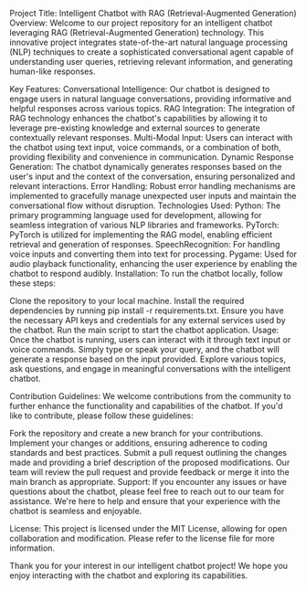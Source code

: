 Project Title: Intelligent Chatbot with RAG (Retrieval-Augmented Generation)
Overview:
Welcome to our project repository for an intelligent chatbot leveraging RAG (Retrieval-Augmented Generation) technology. This innovative project integrates state-of-the-art natural language processing (NLP) techniques to create a sophisticated conversational agent capable of understanding user queries, retrieving relevant information, and generating human-like responses.

Key Features:
Conversational Intelligence: Our chatbot is designed to engage users in natural language conversations, providing informative and helpful responses across various topics.
RAG Integration: The integration of RAG technology enhances the chatbot's capabilities by allowing it to leverage pre-existing knowledge and external sources to generate contextually relevant responses.
Multi-Modal Input: Users can interact with the chatbot using text input, voice commands, or a combination of both, providing flexibility and convenience in communication.
Dynamic Response Generation: The chatbot dynamically generates responses based on the user's input and the context of the conversation, ensuring personalized and relevant interactions.
Error Handling: Robust error handling mechanisms are implemented to gracefully manage unexpected user inputs and maintain the conversational flow without disruption.
Technologies Used:
Python: The primary programming language used for development, allowing for seamless integration of various NLP libraries and frameworks.
PyTorch: PyTorch is utilized for implementing the RAG model, enabling efficient retrieval and generation of responses.
SpeechRecognition: For handling voice inputs and converting them into text for processing.
Pygame: Used for audio playback functionality, enhancing the user experience by enabling the chatbot to respond audibly.
Installation:
To run the chatbot locally, follow these steps:

Clone the repository to your local machine.
Install the required dependencies by running pip install -r requirements.txt.
Ensure you have the necessary API keys and credentials for any external services used by the chatbot.
Run the main script to start the chatbot application.
Usage:
Once the chatbot is running, users can interact with it through text input or voice commands. Simply type or speak your query, and the chatbot will generate a response based on the input provided. Explore various topics, ask questions, and engage in meaningful conversations with the intelligent chatbot.

Contribution Guidelines:
We welcome contributions from the community to further enhance the functionality and capabilities of the chatbot. If you'd like to contribute, please follow these guidelines:

Fork the repository and create a new branch for your contributions.
Implement your changes or additions, ensuring adherence to coding standards and best practices.
Submit a pull request outlining the changes made and providing a brief description of the proposed modifications.
Our team will review the pull request and provide feedback or merge it into the main branch as appropriate.
Support:
If you encounter any issues or have questions about the chatbot, please feel free to reach out to our team for assistance. We're here to help and ensure that your experience with the chatbot is seamless and enjoyable.

License:
This project is licensed under the MIT License, allowing for open collaboration and modification. Please refer to the license file for more information.

Thank you for your interest in our intelligent chatbot project! We hope you enjoy interacting with the chatbot and exploring its capabilities.
